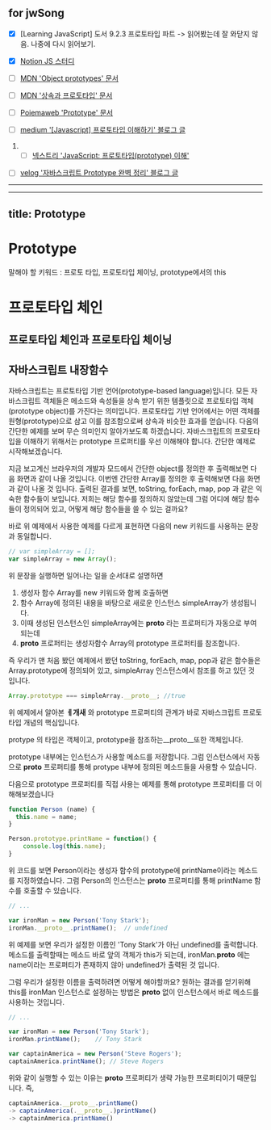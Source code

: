 for jwSong
-----
- [X] [Learning JavaScript] 도서 9.2.3 프로토타입 파트 -> 읽어봤는데 잘 와닫지 않음. 나중에 다시 읽어보기.
- [X] [Notion JS 스터디](https://www.notion.so/2-prototype-ab56849772574304b93b6e1d57f7b527)
- [ ] [MDN 'Object prototypes' 문서](https://developer.mozilla.org/ko/docs/Learn/JavaScript/Objects/Object_prototypes)
- [ ] [MDN '상속과 프로토타입' 문서](https://developer.mozilla.org/ko/docs/Web/JavaScript/Inheritance_and_the_prototype_chain)
- [ ] [Poiemaweb 'Prototype' 문서](https://poiemaweb.com/js-prototype)

- [ ] [medium '[Javascript] 프로토타입 이해하기' 블로그 글](https://medium.com/@bluesh55/javascript-prototype-%EC%9D%B4%ED%95%B4%ED%95%98%EA%B8%B0-f8e67c286b67)
1. - [ ] [넥스트리 'JavaScript: 프로토타입(prototype) 이해'](https://www.nextree.co.kr/p7323/)
- [ ] [velog '자바스크립트 Prototype 완벽 정리' 블로그 글](https://velog.io/@adam2/%EC%9E%90%EB%B0%94%EC%8A%A4%ED%81%AC%EB%A6%BD%ED%8A%B8-Prototype-%EC%99%84%EB%B2%BD-%EC%A0%95%EB%A6%AC)
----



---
title: Prototype
---

# Prototype

말해야 할 키워드 : 프로토 타입, 프로토타입 체이닝, prototype에서의 this



# 프로토타입 체인

## 프로토타입 체인과 프로토타입 체이닝

## 자바스크립트 내장함수



자바스크립트는 프로토타입 기반 언어(prototype-based language)입니다. 모든 자바스크립트 객체들은 메소드와 속성들을 상속 받기 위한 템플릿으로 프로토타입 객체(prototype object)를 가진다는 의미입니다. 
프로토타입 기반 언어에서는 어떤 객체를 원형(prototype)으로 삼고 이를 참조함으로써 상속과 비슷한 효과를 얻습니다.
다음의 간단한 예제를 보며 무슨 의미인지 알아가보도록 하겠습니다.
자바스크립트의 프로토타입을 이해하기 위해서는 prototype 프로퍼티를 우선 이해해야 합니다. 간단한 예제로 시작해보겠습니다.


지금 보고계신 브라우저의 개발자 모드에서 간단한 object를 정의한 후 출력해보면 다음 화면과 같이 나올 것입니다. 이번엔 간단한 Array를 정의한 후 출력해보면 다음 화면과 같이 나올 것 입니다. 출력된 결과를 보면, toString, forEach, map, pop 과 같은 익숙한 함수들이 보입니다. 저희는 해당 함수를 정의하지 않았는데 그럼 어디에 해당 함수들이 정의되어 있고, 어떻게 해당 함수들을 쓸 수 있는 걸까요?

바로 위 예제에서 사용한 예제를 다르게 표현하면 다음의 new 키워드를 사용하는 문장과 동일합니다.
```js
// var simpleArray = [];
var simpleArray = new Array();
```

위 문장을 실행하면 일어나는 일을 순서대로 설명하면

1. 생성자 함수 Array를 new 키워드와 함께 호출하면
2. 함수 Array에 정의된 내용을 바탕으로 새로운 인스턴스 simpleArray가 생성됩니다.
3. 이때 생성된 인스턴스인 simpleArray에는 __proto__ 라는 프로퍼티가 자동으로 부여되는데
4. __proto__ 프로퍼티는 생성자함수 Array의 prototype 프로퍼티를 참조합니다.

즉 우리가 맨 처음 봤던 예제에서 봤던 toString, forEach, map, pop과 같은 함수들은 Array.prototype에 정의되어 있고, simpleArray 인스턴스에서 참조를 하고 있던 것 입니다.


```js
Array.prototype === simpleArray.__proto__; //true 
```

위 예제에서 알아본 __ㅔ개새__ 와 prototype 프로퍼티의 관계가 바로 자바스크립트 프로토타입 개념의 핵심입니다.

protype 의 타입은 객체이고, prototype을 참조하는__proto__또한 객체입니다.

prototype 내부에는 인스턴스가 사용할 메소드를 저장합니다.
그럼 인스턴스에서 자동으로 __proto__ 프로퍼티를 통해 protype 내부에 정의된 메소드들을 사용할 수 있습니다.


다음으로 prototype 프로퍼티를 직접 사용는 예제를 통해 prototype 프로퍼티를 더 이해해보겠습니다

```js
function Person (name) {
  this.name = name;
}

Person.prototype.printName = function() {
	console.log(this.name);
}
```

위 코드를 보면 Person이라는 생성자 함수의 prototype에 printName이라는 메소드를 지정하였습니다.
그럼 Person의 인스턴스는 __proto__ 프로퍼티를 통해 printName 함수를 호출할 수 있습니다.

```js
// ...

var ironMan = new Person('Tony Stark');
ironMan.__proto__.printName();	// undefined
```

위 예제를 보면 우리가 설정한 이름인 'Tony Stark'가 아닌 undefined를 출력합니다. 메소드를 출력할때는 메소드 바로 앞의 객체가 this가 되는데, ironMan.__proto__ 에는 name이라는 프로퍼티가 존재하지 않아 undefined가 출력된 것 입니다.

 그럼 우리가 설정한 이름을 출력하려면 어떻게 해야할까요?
원하는 결과를 얻기위해 this를 ironMan 인스턴스로 설정하는 방법은 __proto__ 없이 인스턴스에서 바로 메소드를 사용하는 것입니다.


```js
// ...

var ironMan = new Person('Tony Stark');
ironMan.printName();	// Tony Stark

var captainAmerica = new Person('Steve Rogers');
captainAmerica.printName();	// Steve Rogers
```

위와 같이 실행할 수 있는 이유는 __proto__ 프로퍼티가 생략 가능한 프로퍼티이기 때문입니다.
즉,
```js
captainAmerica.__proto__.printName()
-> captainAmerica(.__proto__.)printName()
-> captainAmerica.printName()
```




